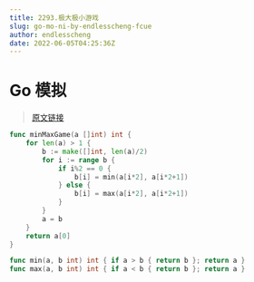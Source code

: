 ```yaml
---
title: 2293.极大极小游戏
slug: go-mo-ni-by-endlesscheng-fcue
author: endlesscheng
date: 2022-06-05T04:25:36Z
---
```

# Go 模拟
 
> [原文链接](https://leetcode.cn/problems/min-max-game/solution/go-mo-ni-by-endlesscheng-fcue)
```go
func minMaxGame(a []int) int {
	for len(a) > 1 {
		b := make([]int, len(a)/2)
		for i := range b {
			if i%2 == 0 {
				b[i] = min(a[i*2], a[i*2+1])
			} else {
				b[i] = max(a[i*2], a[i*2+1])
			}
		}
		a = b
	}
	return a[0]
}

func min(a, b int) int { if a > b { return b }; return a }
func max(a, b int) int { if a < b { return b }; return a }
```

